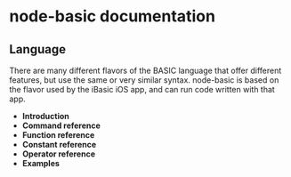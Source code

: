 # node-basic documentation
## Language

There are many different flavors of the BASIC language that offer different features, but use the same or very similar syntax. node-basic is based on the flavor used by the iBasic iOS app, and can run code written with that app.

- **Introduction**
- **Command reference**
- **Function reference**
- **Constant reference**
- **Operator reference**
- **Examples**